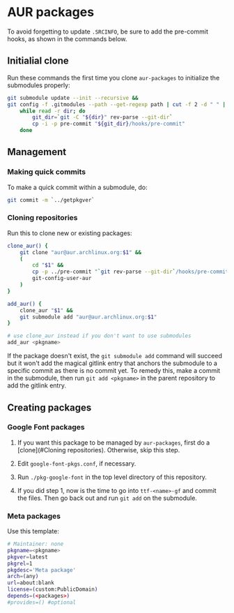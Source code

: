 # AUR packages

To avoid forgetting to update `.SRCINFO`, be sure to add the pre-commit hooks,
as shown in the commands below.

## Initialial clone

Run these commands the first time you clone `aur-packages` to initialize the
submodules properly:

~~~sh
git submodule update --init --recursive &&
git config -f .gitmodules --path --get-regexp path | cut -f 2 -d " " |
    while read -r dir; do
        git_dir=`git -C "${dir}" rev-parse --git-dir`
        cp -i -p pre-commit "${git_dir}/hooks/pre-commit"
    done
~~~

## Management

### Making quick commits

To make a quick commit within a submodule, do:

~~~sh
git commit -m `../getpkgver`
~~~

### Cloning repositories

Run this to clone new or existing packages:

~~~sh
clone_aur() {
    git clone "aur@aur.archlinux.org:$1" &&
    (
        cd "$1" &&
        cp -p ../pre-commit "`git rev-parse --git-dir`/hooks/pre-commit" &&
        git-config-user-aur
    )
}

add_aur() {
    clone_aur "$1" &&
    git submodule add "aur@aur.archlinux.org:$1"
}

# use clone_aur instead if you don't want to use submodules
add_aur <pkgname>
~~~

If the package doesn't exist, the `git submodule add` command will succeed but
it won't add the magical gitlink entry that anchors the submodule to a
specific commit as there is no commit yet.  To remedy this, make a commit in
the submodule, then run `git add <pkgname>` in the parent repository to add
the gitlink entry.

## Creating packages

### Google Font packages

 1. If you want this package to be managed by `aur-packages`, first do a
    [clone](#Cloning repositories).  Otherwise, skip this step.

 2. Edit `google-font-pkgs.conf`, if necessary.

 3. Run `./pkg-google-font` in the top level directory of this repository.

 4. If you did step 1, now is the time to go into `ttf-<name>-gf` and commit
    the files.  Then go back out and run `git add` on the submodule.

### Meta packages

Use this template:

~~~sh
# Maintainer: none
pkgname=<pkgname>
pkgver=latest
pkgrel=1
pkgdesc='Meta package'
arch=(any)
url=about:blank
license=(custom:PublicDomain)
depends=(<packages>)
#provides=() #optional
~~~
